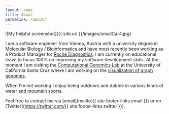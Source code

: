 ```yaml
---
layout: page
title: About
permalink: /about/
---
```


![My helpful screenshot]({{ site.url }}/images/smallCar4.jpg)

I am a software engineer from Vienna, Austria with a university degree in Molecular Biology / Bioinformatics and have most recently been working as a Product Manager for [Roche Diagnostics](http://www.roche.com/about/business/diagnostics.htm). I am currently on educational leave to focus 100% on improving my software development skills. At the moment I am visiting the [Computational Genomics Lab](https://cgl.genomics.ucsc.edu/) at the University of California Santa Cruz where I am working on the [visualization of graph genomes](https://github.com/wolfib/sequenceTubeMap).

When I'm not working I enjoy being outdoors and dabble in various kinds of water and mountain sports.

Feel free to contact me via [email](mailto:{{ site.footer-links.email }}) or on [Twitter](https://twitter.com/{{ site.footer-links.twitter }}).

